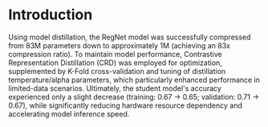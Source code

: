 # Introduction
Using model distillation, the RegNet model was successfully compressed from 83M parameters down to approximately 1M (achieving an 83x compression ratio). To maintain model performance, Contrastive Representation Distillation (CRD) was employed for optimization, supplemented by K-Fold cross-validation and tuning of distillation temperature/alpha parameters, which particularly enhanced performance in limited-data scenarios. Ultimately, the student model's accuracy experienced only a slight decrease (training: 0.67 -> 0.65; validation: 0.71 -> 0.67), while significantly reducing hardware resource dependency and accelerating model inference speed.
